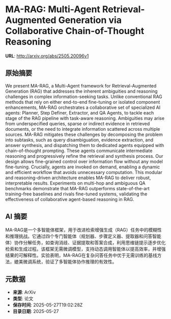 # MA-RAG: Multi-Agent Retrieval-Augmented Generation via Collaborative Chain-of-Thought Reasoning

**URL**: http://arxiv.org/abs/2505.20096v1

## 原始摘要

We present MA-RAG, a Multi-Agent framework for Retrieval-Augmented Generation
(RAG) that addresses the inherent ambiguities and reasoning challenges in
complex information-seeking tasks. Unlike conventional RAG methods that rely on
either end-to-end fine-tuning or isolated component enhancements, MA-RAG
orchestrates a collaborative set of specialized AI agents: Planner, Step
Definer, Extractor, and QA Agents, to tackle each stage of the RAG pipeline
with task-aware reasoning. Ambiguities may arise from underspecified queries,
sparse or indirect evidence in retrieved documents, or the need to integrate
information scattered across multiple sources. MA-RAG mitigates these
challenges by decomposing the problem into subtasks, such as query
disambiguation, evidence extraction, and answer synthesis, and dispatching them
to dedicated agents equipped with chain-of-thought prompting. These agents
communicate intermediate reasoning and progressively refine the retrieval and
synthesis process. Our design allows fine-grained control over information flow
without any model fine-tuning. Crucially, agents are invoked on demand,
enabling a dynamic and efficient workflow that avoids unnecessary computation.
This modular and reasoning-driven architecture enables MA-RAG to deliver
robust, interpretable results. Experiments on multi-hop and ambiguous QA
benchmarks demonstrate that MA-RAG outperforms state-of-the-art training-free
baselines and rivals fine-tuned systems, validating the effectiveness of
collaborative agent-based reasoning in RAG.


## AI 摘要

MA-RAG是一个多智能体框架，用于改进检索增强生成（RAG）任务中的模糊性和推理挑战。它通过四个专门智能体（规划器、步骤定义器、提取器和问答智能体）协作分解任务，如查询消歧、证据提取和答案合成，利用思维链提示逐步优化检索和生成过程。该框架无需微调模型，支持动态调用智能体以提高效率，并增强结果的可解释性。实验表明，MA-RAG在复杂问答任务中优于无需训练的基线方法，媲美微调系统，验证了多智能体协作推理的有效性。

## 元数据

- **来源**: ArXiv
- **类型**: 论文
- **保存时间**: 2025-05-27T19:02:28Z
- **目录日期**: 2025-05-27
